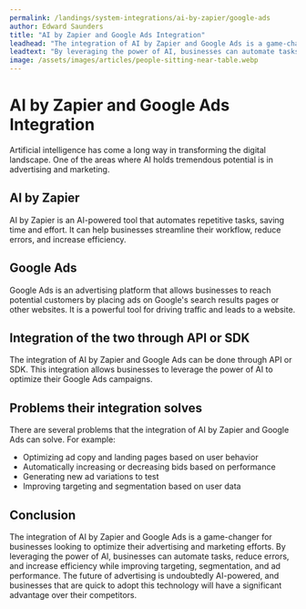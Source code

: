```yaml
---
permalink: /landings/system-integrations/ai-by-zapier/google-ads
author: Edward Saunders
title: "AI by Zapier and Google Ads Integration"
leadhead: "The integration of AI by Zapier and Google Ads is a game-changer for businesses looking to optimize their advertising and marketing efforts"
leadtext: "By leveraging the power of AI, businesses can automate tasks, reduce errors, and increase efficiency while improving targeting, segmentation, and ad performance. The future of advertising is undoubtedly AI-powered, and businesses that are quick to adopt this technology will have a significant advantage over their competitors."
image: /assets/images/articles/people-sitting-near-table.webp
---
```

<div class="arttext">   <h1>AI by Zapier and Google Ads Integration</h1>
   <p>Artificial intelligence has come a long way in transforming the digital landscape. One of the areas where AI holds tremendous potential is in advertising and marketing.</p>

   <h2>AI by Zapier</h2>
   <p>AI by Zapier is an AI-powered tool that automates repetitive tasks, saving time and effort. It can help businesses streamline their workflow, reduce errors, and increase efficiency.</p>

   <h2>Google Ads</h2>
   <p>Google Ads is an advertising platform that allows businesses to reach potential customers by placing ads on Google's search results pages or other websites. It is a powerful tool for driving traffic and leads to a website.</p>

   <h2>Integration of the two through API or SDK</h2>
   <p>The integration of AI by Zapier and Google Ads can be done through API or SDK. This integration allows businesses to leverage the power of AI to optimize their Google Ads campaigns.</p>

   <h2>Problems their integration solves</h2>
   <p>There are several problems that the integration of AI by Zapier and Google Ads can solve. For example:</p>
   <ul>
      <li>Optimizing ad copy and landing pages based on user behavior</a></li>
      <li>Automatically increasing or decreasing bids based on performance</li>
      <li>Generating new ad variations to test</li>
      <li>Improving targeting and segmentation based on user data</li>
   </ul>

   <h2>Conclusion</h2>
   <p>The integration of AI by Zapier and Google Ads is a game-changer for businesses looking to optimize their advertising and marketing efforts. By leveraging the power of AI, businesses can automate tasks, reduce errors, and increase efficiency while improving targeting, segmentation, and ad performance. The future of advertising is undoubtedly AI-powered, and businesses that are quick to adopt this technology will have a significant advantage over their competitors.</p>
</div>